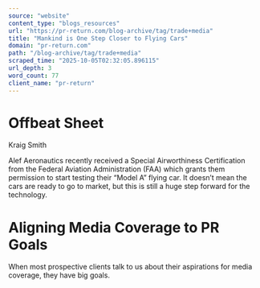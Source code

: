 ```yaml
---
source: "website"
content_type: "blogs_resources"
url: "https://pr-return.com/blog-archive/tag/trade+media"
title: "Mankind is One Step Closer to Flying Cars"
domain: "pr-return.com"
path: "/blog-archive/tag/trade+media"
scraped_time: "2025-10-05T02:32:05.896115"
url_depth: 3
word_count: 77
client_name: "pr-return"
---
```


# Offbeat Sheet

Kraig Smith

Alef Aeronautics recently received a Special Airworthiness Certification from the Federal Aviation Administration (FAA) which grants them permission to start testing their “Model A” flying car. It doesn’t mean the cars are ready to go to market, but this is still a huge step forward for the technology.

# Aligning Media Coverage to PR Goals

When most prospective clients talk to us about their aspirations for media coverage, they have big goals.